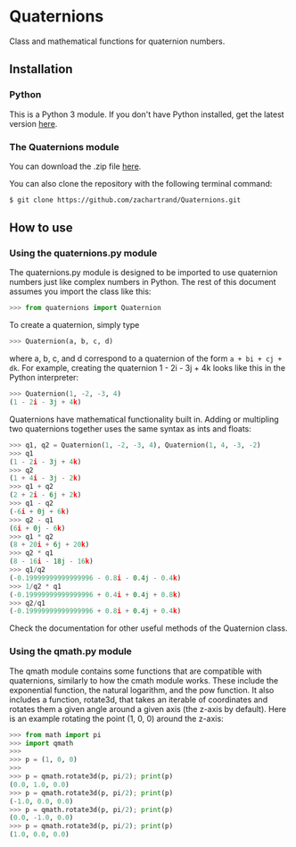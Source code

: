 # Quaternions

Class and mathematical functions for quaternion numbers.

## Installation

### Python

This is a Python 3 module.  If you don't have Python installed, get the latest
version [here](https://www.python.org/downloads/).

### The Quaternions module

You can download the .zip file
[here](https://github.com/zachartrand/Quaternions/archive/refs/heads/master.zip).

You can also clone the repository with the following terminal command:

```bash
$ git clone https://github.com/zachartrand/Quaternions.git
```

## How to use

### Using the quaternions.py module

The quaternions.py module is designed to be imported to use quaternion numbers
just like complex numbers in Python. The rest of this document assumes you
import the class like this:

```python
>>> from quaternions import Quaternion
```

To create a quaternion, simply type
```python
>>> Quaternion(a, b, c, d)
```
where a, b, c, and d correspond to a quaternion of the form `a + bi + cj + dk`.
For example, creating the quaternion 1 - 2i - 3j + 4k looks like this in the
Python interpreter:

```python
>>> Quaternion(1, -2, -3, 4)
(1 - 2i - 3j + 4k)
```

Quaternions have mathematical functionality built in. Adding or multipling two
quaternions together uses the same syntax as ints and floats:

```python
>>> q1, q2 = Quaternion(1, -2, -3, 4), Quaternion(1, 4, -3, -2)
>>> q1
(1 - 2i - 3j + 4k)
>>> q2
(1 + 4i - 3j - 2k)
>>> q1 + q2
(2 + 2i - 6j + 2k)
>>> q1 - q2
(-6i + 0j + 6k)
>>> q2 - q1
(6i + 0j - 6k)
>>> q1 * q2
(8 + 20i + 6j + 20k)
>>> q2 * q1
(8 - 16i - 18j - 16k)
>>> q1/q2
(-0.19999999999999996 - 0.8i - 0.4j - 0.4k)
>>> 1/q2 * q1
(-0.19999999999999996 + 0.4i + 0.4j + 0.8k)
>>> q2/q1
(-0.19999999999999996 + 0.8i + 0.4j + 0.4k)
```

Check the documentation for other useful methods of the Quaternion class.

### Using the qmath.py module
The qmath module contains some functions that are compatible with quaternions,
similarly to how the cmath module works. These include the exponential function,
the natural logarithm, and the pow function. It also includes a function,
rotate3d, that takes an iterable of coordinates and rotates them a given angle
around a given axis (the z-axis by default). Here is an example rotating the
point (1, 0, 0) around the z-axis:
```python
>>> from math import pi
>>> import qmath
>>>
>>> p = (1, 0, 0)
>>>
>>> p = qmath.rotate3d(p, pi/2); print(p)
(0.0, 1.0, 0.0)
>>> p = qmath.rotate3d(p, pi/2); print(p)
(-1.0, 0.0, 0.0)
>>> p = qmath.rotate3d(p, pi/2); print(p)
(0.0, -1.0, 0.0)
>>> p = qmath.rotate3d(p, pi/2); print(p)
(1.0, 0.0, 0.0)
```
